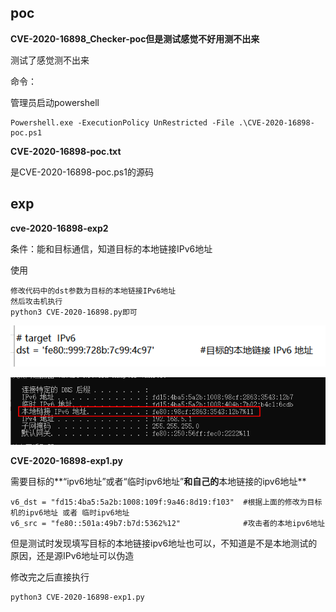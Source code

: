 ## poc



**CVE-2020-16898_Checker-poc但是测试感觉不好用测不出来**

测试了感觉测不出来

命令：

管理员启动powershell

```
Powershell.exe -ExecutionPolicy UnRestricted -File .\CVE-2020-16898-poc.ps1
```





**CVE-2020-16898-poc.txt**

是CVE-2020-16898-poc.ps1的源码











## exp

**cve-2020-16898-exp2**

条件：能和目标通信，知道目标的本地链接IPv6地址

使用

```
修改代码中的dst参数为目标的本地链接IPv6地址
然后攻击机执行
python3 CVE-2020-16898.py即可
```

![image-20201020130144332](images/image-20201020130144332.png)

![img](images/T[XU6BDGPR287]CGSX4EM5P.png)





**CVE-2020-16898-exp1.py**

需要目标的**“ipv6地址”或者“临时ipv6地址”**和自己的**本地链接的ipv6地址**

```
v6_dst = "fd15:4ba5:5a2b:1008:109f:9a46:8d19:f103"	#根据上面的修改为目标机的ipv6地址 或者 临时ipv6地址
v6_src = "fe80::501a:49b7:b7d:5362%12"				#攻击者的本地ipv6地址
```

但是测试时发现填写目标的本地链接ipv6地址也可以，不知道是不是本地测试的原因，还是源IPv6地址可以伪造

修改完之后直接执行

```
python3 CVE-2020-16898-exp1.py
```

